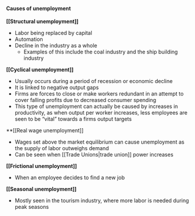 #### Causes of unemployment
**[[Structural unemployment]]**
- Labor being replaced by capital
- Automation
- Decline in the industry as a whole
	- Examples of this include the coal industry and the ship building industry

**[[Cyclical unemployment]]** 
- Usually occurs during a period of recession or economic decline
- It is linked to negative output gaps
- Firms are forces to close or make workers redundant in an attempt to cover falling profits due to decreased consumer spending
- This type of unemployment can actually be caused by increases in productivity, as when output per worker increases, less employees are seen to be “vital” towards a firms output targets

**[[Real wage unemployment]]
- Wages set above the market equilibrium can cause unemployment as the supply of labor outweighs demand
- Can be seen when [[Trade Unions|trade union]] power increases

**[[Frictional unemployment]]**
- When an employee decides to find a new job

**[[Seasonal unemployment]]**
- Mostly seen in the tourism industry, where more labor is needed during peak seasons

